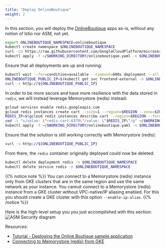 ```yaml
---
title: "Deploy OnlineBoutique"
weight: 2
---
```

In this section, you will deploy the [OnlineBoutique](https://github.com/GoogleCloudPlatform/microservices-demo) apps as-is, without any notion of Istio nor ASM, not yet.

```Bash
export ONLINEBOUTIQUE_NAMESPACE=onlineboutique
kubectl create namespace $ONLINEBOUTIQUE_NAMESPACE
curl -LO https://raw.githubusercontent.com/GoogleCloudPlatform/microservices-demo/master/release/kubernetes-manifests.yaml > ~/$WORKING_DIRECTORY/onlineboutique.yaml
kubectl apply -f ~/$WORKING_DIRECTORY/onlineboutique.yaml -n $ONLINEBOUTIQUE_NAMESPACE
```

Ensure that all deployments are up and running:
```Bash
kubectl wait --for=condition=available --timeout=600s deployment --all -n $ONLINEBOUTIQUE_NAMESPACE
ONLINEBOUTIQUE_PUBLIC_IP=$(kubectl get svc frontend-external -n $ONLINEBOUTIQUE_NAMESPACE -o jsonpath="{.status.loadBalancer.ingress[*].ip}")
curl -s http://${ONLINEBOUTIQUE_PUBLIC_IP}
```

In order to be more secure and have more resilience with the data stored in `redis`, we will instead leverage Memorystore (redis) instead:
```Bash
gcloud services enable redis.googleapis.com
gcloud redis instances create cart --size=1 --region=$REGION --zone=$ZONE --redis-version=redis_6_X
REDIS_IP=$(gcloud redis instances describe cart --region=$REGION --format='get(host)')
sed -i "s/value: \"redis-cart:6379\"/value: \"$REDIS_IP\"/g" ~/$WORKING_DIRECTORY/onlineboutique.yaml
kubectl apply -f ~/$WORKING_DIRECTORY/onlineboutique.yaml -n $ONLINEBOUTIQUE_NAMESPACE
```

Ensure that the solution is still working correctly with Memorystore (redis):
```Bash
curl -s http://${ONLINEBOUTIQUE_PUBLIC_IP}
```

From there, the `redis` container originally deployed could now be deleted:
```Bash
kubectl delete deployment redis -n $ONLINEBOUTIQUE_NAMESPACE
kubectl delete service redis -n $ONLINEBOUTIQUE_NAMESPACE
```
{{% notice note %}}
You can connect to a Memorystore (redis) instance only from GKE clusters that are in the same region and use the same network as your instance. You cannot connect to a Memorystore (redis) instance from a GKE cluster without VPC-native/IP aliasing enabled. For this you should create a GKE cluster with this option `--enable-ip-alias`.
{{% /notice %}}

Here is the high-level setup you you just accomplished with this section:
![ASM Security diagram](/images/onlineboutique-initial.png)

Resources:
- [Tutorial - Deploying the Online Boutique sample application](https://cloud.google.com/service-mesh/docs/onlineboutique-install-kpt)
- [Connecting to Memorystore (redis) from GKE](https://cloud.google.com/memorystore/docs/redis/connect-redis-instance-gke)